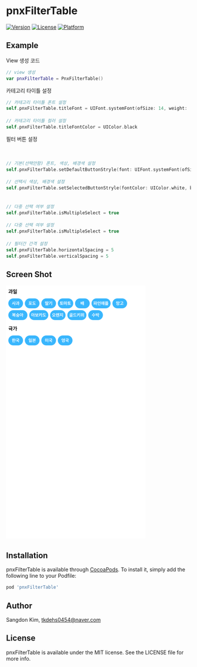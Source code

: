 # pnxFilterTable

[![Version](https://img.shields.io/cocoapods/v/pnxFilterTable.svg?style=flat)](https://cocoapods.org/pods/pnxFilterTable)
[![License](https://img.shields.io/cocoapods/l/pnxFilterTable.svg?style=flat)](https://cocoapods.org/pods/pnxFilterTable)
[![Platform](https://img.shields.io/cocoapods/p/pnxFilterTable.svg?style=flat)](https://cocoapods.org/pods/pnxFilterTable)

## Example


View 생성 코드
```swift
// view 생성
var pnxFilterTable = PnxFilterTable()
```

카테고리 타이틀 설정
```swift
// 카테고리 타이틀 폰트 설정
self.pnxFilterTable.titleFont = UIFont.systemFont(ofSize: 14, weight: .bold)

// 카테고리 타이틀 컬러 설정
self.pnxFilterTable.titleFontColor = UIColor.black
```

필터 버튼 설정
```swift


// 기본(선택안함) 폰트, 색상, 배경색 설정
self.pnxFilterTable.setDefaultButtonStryle(font: UIFont.systemFont(ofSize: 14, weight: .bold) ,fontColor: UIColor.white, backgroundColor: UIColor.red)

// 선택시 색상, 배경색 설정
self.pnxFilterTable.setSelectedButtonStryle(fontColor: UIColor.white, backgroundColor: UIColor.red)


// 다중 선택 여부 설정
self.pnxFilterTable.isMultipleSelect = true

// 다중 선택 여부 설정
self.pnxFilterTable.isMultipleSelect = true

// 필터간 간격 설정
self.pnxFilterTable.horizontalSpacing = 5
self.pnxFilterTable.verticalSpacing = 5
```

## Screen Shot
<img src="/Example/image/sampleImage.png">


## Installation

pnxFilterTable is available through [CocoaPods](https://cocoapods.org). To install
it, simply add the following line to your Podfile:

```ruby
pod 'pnxFilterTable'
```

## Author

Sangdon Kim, tkdehs0454@naver.com

## License

pnxFilterTable is available under the MIT license. See the LICENSE file for more info.
